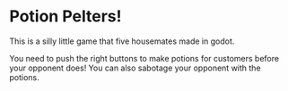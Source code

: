 # Potion Pelters!
This is a silly little game that five housemates made in godot.

You need to push the right buttons to make potions for customers before your opponent does! You can also sabotage your opponent with the potions.
